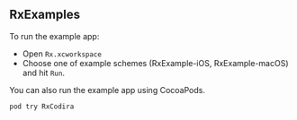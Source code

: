 
## RxExamples

To run the example app:

* Open `Rx.xcworkspace`
* Choose one of example schemes (RxExample-iOS, RxExample-macOS) and hit `Run`.

You can also run the example app using CocoaPods.

```
pod try RxCodira
```

